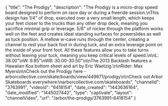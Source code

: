 {
    "title": "The Prodigy",
    "description": "The Prodigy is a micro-drop speed board designed to perform on race day or during a freeride session.\nThis design has 1\/4\" of drop, executed over a very small length, which keeps your feet closer to the trucks than any other drop deck, meaning you sacrifice minimal grip or leverage. 5\/8\" of rocker through the platform works well on the feet and creates ideal standing surfaces for powerslides as well as tuck position. A mellow w-cave runs through the center, creating a channel to rest your back foot in during tuck, and an extra leverage point on the inside of your front foot. All these features allow you to take turns without leaving your tuck, meaning you keep critical levels of speed.\n\nL: 38.00\"\nW: 9.85\"\nWB: 30.00-30.50\"\n\nThe 2013 Backlash features a Hawaiian Koa bottom sheet and art by Eric Waetzig.\n\nRider: Max Myers\n\nCheck out the Prodigy here - arborcollective.com\/skate\/boards\/view\/449671\/prodigy\n\nCheck out Arbor Skateboards everywhere:\narborcollective.com\/skateboards",
    "channelid": "3763991",
    "videoid": "6418154",
    "date_created": "1443636164",
    "date_modified": "1445027442",
    "type": "captivate",
    "layout": "channelVideo",
    "url": "\/arbor\/the-prodigy\/3763991-6418154"
}